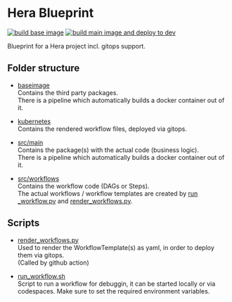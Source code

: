 # Hera Blueprint 
[![build base image](https://github.com/aiknow-public/hera-blueprint/actions/workflows/build-base-image.yaml/badge.svg)](https://github.com/aiknow-public/hera-blueprint/actions/workflows/build-base-image.yaml)
[![build main image and deploy to dev](https://github.com/aiknow-public/hera-blueprint/actions/workflows/build-main-image-and-deploy.yaml/badge.svg)](https://github.com/aiknow-public/hera-blueprint/actions/workflows/build-main-image-and-deploy.yaml)

Blueprint for a Hera project incl. gitops support.

## Folder structure
- [baseimage](baseimage)  
Contains the third party packages.  
There is a pipeline which automatically builds a docker container out of it.

- [kubernetes](kubernetes)  
Contains the rendered workflow files, deployed via gitops.

- [src/main](src/main)  
Contains the package(s) with the actual code (business logic).  
There is a pipeline which automatically builds a docker container out of it.

- [src/workflows](src/workflows)  
Contains the workflow code (DAGs or Steps).  
The actual workflows / workflow templates are created
by [run _workflow.py](src/run_workflow.py) and [render_workflows.py](src/render_workflows.py).



## Scripts
- [render_workflows.py](./src/render_workflows.py)  
Used to render the WorkflowTemplate(s) as yaml, in order to deploy them via gitops.  
(Called by github action) 

- [run_workflow.sh](./run_workflow.sh)  
Script to run a workflow for debuggin, it can be started locally or via codespaces. 
Make sure to set the required environment variables.